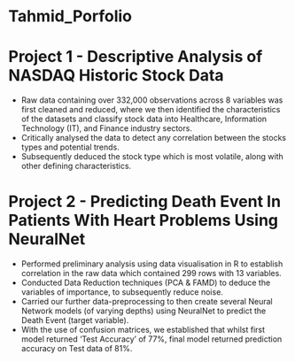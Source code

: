 # Tahmid_Porfolio




# Project 1 - Descriptive Analysis of NASDAQ Historic Stock Data

* Raw data containing over 332,000 observations across 8 variables was first cleaned and reduced, where we then identified the characteristics of the datasets and classify stock data into Healthcare, Information Technology (IT), and Finance industry sectors.
* Critically analysed the data to detect any correlation between the stocks types and potential trends.
* Subsequently deduced the stock type which is most volatile, along with other defining characteristics.


# Project 2 - Predicting Death Event In Patients With Heart Problems Using NeuralNet

* Performed preliminary analysis using data visualisation in R to establish correlation in the raw data which contained 299 rows with 13 variables.
* Conducted Data Reduction techniques (PCA & FAMD) to deduce the variables of importance, to subsequently reduce noise.
* Carried our further data-preprocessing to then create several Neural Network models (of varying depths) using NeuralNet to predict the Death Event (target variable). 
* With the use of confusion matrices, we established that whilst first model returned ‘Test Accuracy’ of 77%, final model returned prediction accuracy on Test data of 81%.
